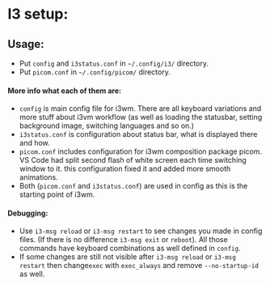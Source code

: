 
# I3 setup:

## Usage:

- Put `config` and  `i3status.conf` in ```~/.config/i3/``` directory.
- Put `picom.conf` in ```~/.config/picom/``` directory.

#### More info what each of them are:

- `config` is main config file for i3wm. There are all keyboard variations and more stuff about i3vm workflow (as well as loading the statusbar, setting background image, switching languages and so on.)
- `i3status.conf` is configuration about status bar, what is displayed there and how.
- `picom.conf` includes configuration for i3wm composition package picom. VS Code had split second flash of white screen each time switching window to it. this configuration fixed it and added more smooth animations.
- Both (`picom.conf` and `i3status.conf`) are used in config as this is the starting point of i3wm. 

#### Debugging:

- Use `i3-msg reload` or `i3-msg restart` to see changes you made in config files. (If there is no difference `i3-msg exit` or `reboot`). All those commands have keyboard combinations as well defined in `config`.
- If some changes are still not visible after `i3-msg reload` or `i3-msg restart` then change`exec` with `exec_always` and remove `--no-startup-id` as well.
